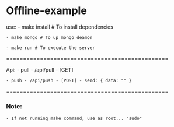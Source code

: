 # Offline-example

use:
    - make install # To install dependencies

    - make mongo # To up mongo deamon

    - make run # To execute the server

================================================

Api:
    - pull - /api/pull - [GET]

    - push - /api/push - [POST] - send: { data: "" }

================================================

### Note:

    - If not running make command, use as root... "sudo"
